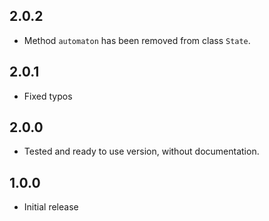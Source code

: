 ## 2.0.2

* Method `automaton` has been removed from class `State`.

## 2.0.1

* Fixed typos

## 2.0.0

* Tested and ready to use version, without documentation.

## 1.0.0

* Initial release
